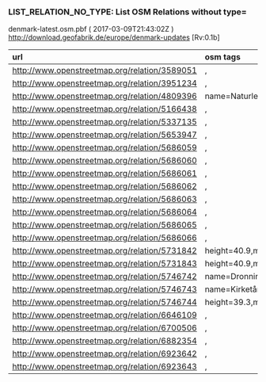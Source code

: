  
### LIST_RELATION_NO_TYPE: List OSM Relations without type= 
denmark-latest.osm.pbf ( 2017-03-09T21:43:02Z ) http://download.geofabrik.de/europe/denmark-updates [Rv:0.1b]
 
|  url                                      |  osm tags  
| :---------------------------------------  | :---------------------------
| http://www.openstreetmap.org/relation/3589051 | ,
| http://www.openstreetmap.org/relation/3951234 | ,
| http://www.openstreetmap.org/relation/4809396 | name=Naturlegeplads,
| http://www.openstreetmap.org/relation/5166438 | ,
| http://www.openstreetmap.org/relation/5337135 | ,
| http://www.openstreetmap.org/relation/5653947 | ,
| http://www.openstreetmap.org/relation/5686059 | ,
| http://www.openstreetmap.org/relation/5686060 | ,
| http://www.openstreetmap.org/relation/5686061 | ,
| http://www.openstreetmap.org/relation/5686062 | ,
| http://www.openstreetmap.org/relation/5686063 | ,
| http://www.openstreetmap.org/relation/5686064 | ,
| http://www.openstreetmap.org/relation/5686065 | ,
| http://www.openstreetmap.org/relation/5686066 | ,
| http://www.openstreetmap.org/relation/5731842 | height=40.9,man_made=tower,
| http://www.openstreetmap.org/relation/5731843 | height=40.9,man_made=tower,
| http://www.openstreetmap.org/relation/5746742 | name=Dronningens%20%Runddel,height=58.9,alt_name=Jægerbakketårnet,man_made=tower,building:part=tower,
| http://www.openstreetmap.org/relation/5746743 | name=Kirketårnet,height=66,man_made=tower,tower:type=church,
| http://www.openstreetmap.org/relation/5746744 | height=39.3,man_made=tower,
| http://www.openstreetmap.org/relation/6646109 | ,
| http://www.openstreetmap.org/relation/6700506 | ,
| http://www.openstreetmap.org/relation/6882354 | ,
| http://www.openstreetmap.org/relation/6923642 | ,
| http://www.openstreetmap.org/relation/6923643 | ,
 
